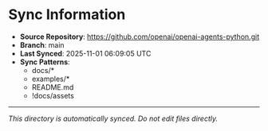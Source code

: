 # Sync Information

- **Source Repository**: https://github.com/openai/openai-agents-python.git
- **Branch**: main
- **Last Synced**: 2025-11-01 06:09:05 UTC
- **Sync Patterns**:
  - docs/*
  - examples/*
  - README.md
  - !docs/assets

---
*This directory is automatically synced. Do not edit files directly.*
